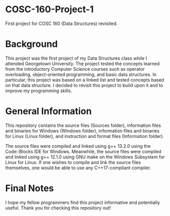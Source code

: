 # COSC-160-Project-1
First project for COSC 160 (Data Structures) revisited.

# Background
This project was the first project of my Data Structures class while I attended Georgetown University. The project tested the concepts learned from the introductory Computer Science courses such as operator overloading, object-oriented programming, and basic data structures. In particular, this project was based on a linked list and tested concepts based on that data structure. I decided to revisit this project to build upon it and to improve my programming skills.

# General Information
This repository contains the source files (Sources folder), information files and binaries for Windows (Windows folder), information files and binaries for Linux (Linux folder), and instruction and format files (Information folder).

The source files were compiled and linked using g++ 13.2.0 using the Code::Blocks IDE for Windows. Meanwhile, the source files were compiled and linked using g++ 12.1.0 using GNU make on the Windows Subsystem for Linux for Linux. If one wishes to compile and link the source files themselves, one would be able to use any C++17-compliant compiler.

# Final Notes

I hope my fellow programmers find this project informative and potentially useful. Thank you for checking this repository out!
